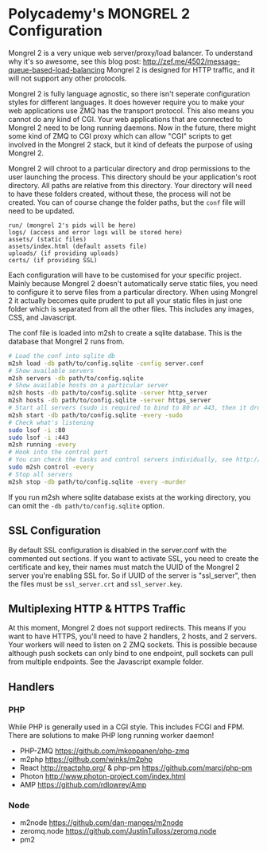 Polycademy's MONGREL 2 Configuration
====================================

Mongrel 2 is a very unique web server/proxy/load balancer. To understand why it's so awesome, see this blog post: http://zef.me/4502/message-queue-based-load-balancing Mongrel 2 is designed for HTTP traffic, and it will not support any other protocols.

Mongrel 2 is fully language agnostic, so there isn't seperate configuration styles for different languages. It does however require you to make your web applications use ZMQ has the transport protocol. This also means you cannot do any kind of CGI. Your web applications that are connected to Mongrel 2 need to be long running daemons. Now in the future, there might some kind of ZMQ to CGI proxy which can allow "CGI" scripts to get involved in the Mongrel 2 stack, but it kind of defeats the purpose of using Mongrel 2.

Mongrel 2 will chroot to a particular directory and drop permissions to the user launching the process. This directory should be your application's root directory. All paths are relative from this directory. Your directory will need to have these folders created, without these, the process will not be created. You can of course change the folder paths, but the `conf` file will need to be updated.

```
run/ (mongrel 2's pids will be here)
logs/ (access and error logs will be stored here)
assets/ (static files)
assets/index.html (default assets file)
uploads/ (if providing uploads)
certs/ (if providing SSL)
```

Each configuration will have to be customised for your specific project. Mainly because Mongrel 2 doesn't automatically serve static files, you need to configure it to serve files from a particular directory. When using Mongrel 2 it actually becomes quite prudent to put all your static files in just one folder which is separated from all the other files. This includes any images, CSS, and Javascript.

The conf file is loaded into m2sh to create a sqlite database. This is the database that Mongrel 2 runs from.

```sh
# Load the conf into sqlite db
m2sh load -db path/to/config.sqlite -config server.conf
# Show available servers
m2sh servers -db path/to/config.sqlite
# Show available hosts on a particular server
m2sh hosts -db path/to/config.sqlite -server http_server
m2sh hosts -db path/to/config.sqlite -server https_server
# Start all servers (sudo is required to bind to 80 or 443, then it drops permissions)
m2sh start -db path/to/config.sqlite -every -sudo
# Check what's listening
sudo lsof -i :80
sudo lsof -i :443
m2sh running -every
# Hook into the control port
# You can check the tasks and control servers individually, see http://mongrel2.org/manual/book-finalch4.html#x6-390003.8
sudo m2sh control -every
# Stop all servers
m2sh stop -db path/to/config.sqlite -every -murder
```

If you run m2sh where sqlite database exists at the working directory, you can omit the `-db path/to/config.sqlite` option.

SSL Configuration
-----------------

By default SSL configuration is disabled in the server.conf with the commented out sections. If you want to activate SSL, you need to create the certificate and key, their names must match the UUID of the Mongrel 2 server you're enabling SSL for. So if UUID of the server is "ssl_server", then the files must be `ssl_server.crt` and `ssl_server.key`.


Multiplexing HTTP & HTTPS Traffic
---------------------------------

At this moment, Mongrel 2 does not support redirects. This means if you want to have HTTPS, you'll need to have 2 handlers, 2 hosts, and 2 servers. Your workers will need to listen on 2 ZMQ sockets. This is possible because although push sockets can only bind to one endpoint, pull sockets can pull from multiple endpoints. See the Javascript example folder.

Handlers
--------

### PHP

While PHP is generally used in a CGI style. This includes FCGI and FPM. There are solutions to make PHP long running worker daemon!

* PHP-ZMQ https://github.com/mkoppanen/php-zmq
* m2php https://github.com/winks/m2php
* React http://reactphp.org/ & php-pm https://github.com/marcj/php-pm
* Photon http://www.photon-project.com/index.html
* AMP https://github.com/rdlowrey/Amp

### Node

* m2node https://github.com/dan-manges/m2node
* zeromq.node https://github.com/JustinTulloss/zeromq.node
* pm2